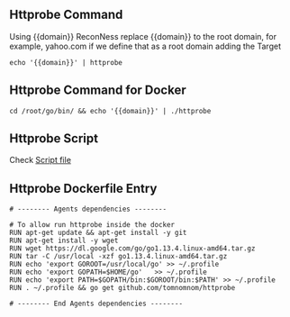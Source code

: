 ## Httprobe Command

Using {{domain}} ReconNess replace {{domain}} to the root domain, for example, yahoo.com if we define that as a root domain adding the Target

```
echo '{{domain}}' | httprobe
```

## Httprobe Command for Docker

```
cd /root/go/bin/ && echo '{{domain}}' | ./httprobe
```

## Httprobe Script

Check [Script file](https://github.com/reconness/reconness-agents/blob/master/Httprobe/Script)

## Httprobe Dockerfile Entry

```
# -------- Agents dependencies -------- 

# To allow run httprobe inside the docker
RUN apt-get update && apt-get install -y git
RUN apt-get install -y wget
RUN wget https://dl.google.com/go/go1.13.4.linux-amd64.tar.gz
RUN tar -C /usr/local -xzf go1.13.4.linux-amd64.tar.gz
RUN echo 'export GOROOT=/usr/local/go' >> ~/.profile
RUN echo 'export GOPATH=$HOME/go'	>> ~/.profile
RUN echo 'export PATH=$GOPATH/bin:$GOROOT/bin:$PATH' >> ~/.profile
RUN . ~/.profile && go get github.com/tomnomnom/httprobe

# -------- End Agents dependencies --------  
```
